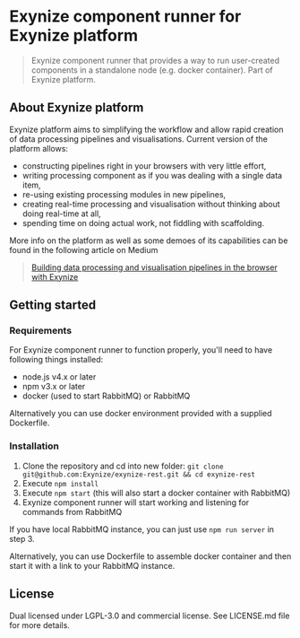 # Exynize component runner for Exynize platform

> Exynize component runner that provides a way to run user-created components in a standalone node (e.g. docker container). Part of Exynize platform.

## About Exynize platform

Exynize platform aims to simplifying the workflow and allow rapid creation of data processing pipelines and visualisations.
Current version of the platform allows:
- constructing pipelines right in your browsers with very little effort,
- writing processing component as if you was dealing with a single data item,
- re-using existing processing modules in new pipelines,
- creating real-time processing and visualisation without thinking about doing real-time at all,
- spending time on doing actual work, not fiddling with scaffolding.

More info on the platform as well as some demoes of its capabilities can be found in the following article on Medium
> [Building data processing and visualisation pipelines in the browser with Exynize](https://medium.com/the-data-experience/building-data-processing-and-visualisation-pipelines-in-the-browser-with-exynize-372ab15e848c#.cq73g7k7q)

## Getting started

### Requirements

For Exynize component runner to function properly, you'll need to have following things installed:

- node.js v4.x or later
- npm v3.x or later
- docker (used to start RabbitMQ) or RabbitMQ

Alternatively you can use docker environment provided with a supplied Dockerfile.

### Installation

1. Clone the repository and cd into new folder: `git clone git@github.com:Exynize/exynize-rest.git && cd exynize-rest`
2. Execute `npm install`
3. Execute `npm start` (this will also start a docker container with RabbitMQ)
4. Exynize component runner will start working and listening for commands from RabbitMQ

If you have local RabbitMQ instance, you can just use `npm run server` in step 3.

Alternatively, you can use Dockerfile to assemble docker container and then start it with a link to your RabbitMQ instance.

## License

Dual licensed under LGPL-3.0 and commercial license.
See LICENSE.md file for more details.
